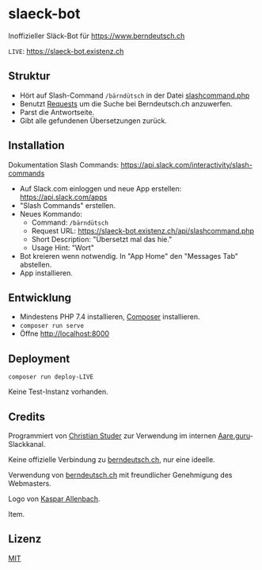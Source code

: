 # slaeck-bot

Inoffizieller Släck-Bot für <https://www.berndeutsch.ch>

`LIVE`: <https://slaeck-bot.existenz.ch>

## Struktur

- Hört auf Slash-Command `/bärndütsch` in der Datei [slashcommand.php](www/api/slashcommand.php)
- Benutzt [Requests](https://requests.ryanmccue.info) um die Suche bei Berndeutsch.ch anzuwerfen.
- Parst die Antwortseite.
- Gibt alle gefundenen Übersetzungen zurück.

## Installation

Dokumentation Slash Commands: <https://api.slack.com/interactivity/slash-commands>

- Auf Slack.com einloggen und neue App erstellen: <https://api.slack.com/apps>
- "Slash Commands" erstellen.
- Neues Kommando:
  - Command: `/bärndütsch`
  - Request URL: <https://slaeck-bot.existenz.ch/api/slashcommand.php>
  - Short Description: "Übersetzt mal das hie."
  - Usage Hint: "Wort"
- Bot kreieren wenn notwendig. In "App Home" den "Messages Tab" abstellen.
- App installieren.

## Entwicklung

- Mindestens PHP 7.4 installieren, [Composer](https://getcomposer.org) installieren.
- `composer run serve`
- Öffne <http://localhost:8000>

## Deployment

`composer run deploy-LIVE`

Keine Test-Instanz vorhanden.

## Credits

Programmiert von [Christian Studer](mailto:cstuder@existenz.ch) zur Verwendung im internen [Aare.guru](Aare.guru)-Slackkanal.

Keine offizielle Verbindung zu [berndeutsch.ch](https://www.berndeutsch.ch), nur eine ideelle.

Verwendung von [berndeutsch.ch](https://www.berndeutsch.ch) mit freundlicher Genehmigung des Webmasters.

Logo von [Kaspar Allenbach](https://kaspar-allenbach.ch).

Item.

## Lizenz

[MIT](LICENSE)
